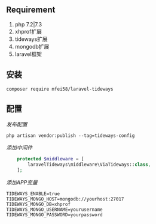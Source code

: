 ## Requirement
1. php 7.2|7.3
2. xhprof扩展
3. tideways扩展
4. mongodb扩展
5. laravel框架

## 安装
```
composer require mfei58/laravel-tideways
```

## 配置
*发布配置*
```
php artisan vendor:publish --tag=tideways-config
```
*添加中间件*
```php
    protected $middleware = [
        laravelTideways\middleware\ViaTideways::class,
    ];
```
*添加APP变量*
```
TIDEWAYS_ENABLE=true
TIDEWAYS_MONGO_HOST=mongodb://yourhost:27017
TIDEWAYS_MONGO_DB=xhprof
TIDEWAYS_MONGO_USERNAME=yourusername
TIDEWAYS_MONGO_PASSWORD=yourpassword
```